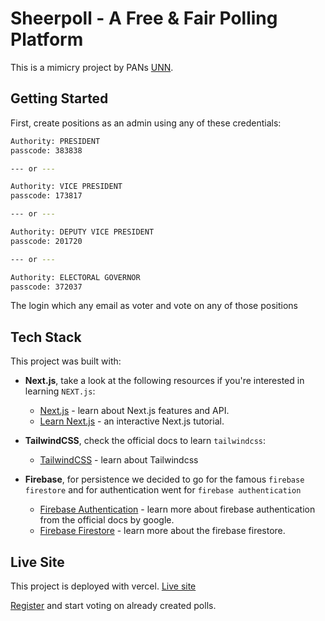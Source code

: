 # Sheerpoll - A Free & Fair Polling Platform

This is a mimicry project by PANs [UNN]('https://www.unn.edu.ng').

## Getting Started

First, create positions as an admin using any of these credentials:

```bash
Authority: PRESIDENT
passcode: 383838

--- or ---

Authority: VICE PRESIDENT
passcode: 173817

--- or ---

Authority: DEPUTY VICE PRESIDENT
passcode: 201720

--- or ---

Authority: ELECTORAL GOVERNOR
passcode: 372037
```

The login which any email as voter and vote on any of those positions 


## Tech Stack

This project was built with:

- **Next.js**, take a look at the following resources if you're interested in learning `NEXT.js`:

  - [Next.js](https://nextjs.org/docs) - learn about Next.js features and API.
  - [Learn Next.js](https://nextjs.org/learn) - an interactive Next.js tutorial.
 
- **TailwindCSS**, check the official docs to learn `tailwindcss`:
  - [TailwindCSS](https://tailwindcss.com/docs) - learn about Tailwindcss
 
- **Firebase**, for persistence we decided to go for the famous `firebase firestore` and for authentication went for `firebase authentication`
  - [Firebase Authentication](https://firebase.google.com/docs/auth) - learn more about firebase authentication from the official docs by google.
  - [Firebase Firestore](https://firebase.google.com/docs/firestore) - learn more about the firebase firestore.


## Live Site

This project is deployed with vercel.
[Live site](https://sheerpoll.vercel.com)

[Register](https://sheerpoll.vercel.com/v/auth/register) and start voting on already created polls.
